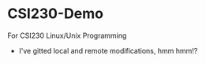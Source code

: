 # CSI230-Demo
For CSI230 Linux/Unix Programming
* I've gitted local and remote modifications, hmm hmm!?
